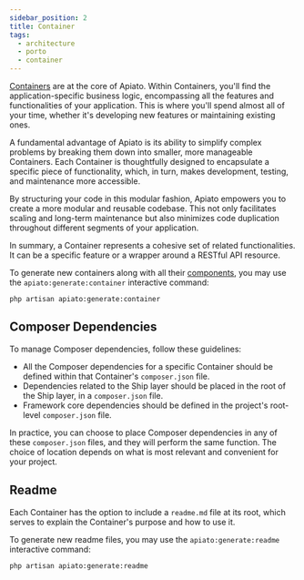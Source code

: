 ```yaml
---
sidebar_position: 2
title: Container
tags:
  - architecture
  - porto
  - container
---
```


[Containers](https://mahmoudz.github.io/Porto/docs/Layers/Containers%20Layer) are at the core of Apiato.
Within Containers, you'll find the application-specific business logic,
encompassing all the features and functionalities of your application.
This is where you'll spend almost all of your time,
whether it's developing new features or maintaining existing ones.

A fundamental advantage of Apiato is its ability to simplify complex problems by breaking them down into smaller,
more manageable Containers.
Each Container is thoughtfully designed to encapsulate a specific piece of functionality,
which, in turn, makes development, testing, and maintenance more accessible.

By structuring your code in this modular fashion, Apiato empowers you to create a more modular and reusable codebase.
This not only facilitates scaling and long-term maintenance
but also minimizes code duplication throughout different segments of your application.

In summary, a Container represents a cohesive set of related functionalities.
It can be a specific feature or a wrapper around a RESTful API resource.

To generate new containers along with all their [components](components.md),
you may use the `apiato:generate:container` interactive command:

```
php artisan apiato:generate:container
```

## Composer Dependencies

To manage Composer dependencies, follow these guidelines:

- All the Composer dependencies for a specific Container should be defined within that Container's `composer.json` file.
- Dependencies related to the Ship layer should be placed in the root of the Ship layer, in a `composer.json` file.
- Framework core dependencies should be defined in the project's root-level `composer.json` file.

In practice, you can choose to place Composer dependencies in any of these `composer.json` files,
and they will perform the same function.
The choice of location depends on what is most relevant and convenient for your project.

## Readme

Each Container has the option to include a `readme.md` file at its root, which serves to explain the Container's purpose and how to use it.

To generate new readme files, you may use the `apiato:generate:readme` interactive command:

```
php artisan apiato:generate:readme
```
